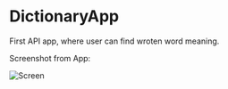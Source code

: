 # DictionaryApp
First API app, where user can find wroten word meaning.

Screenshot from App:

![Screen](https://github.com/Dignitaz/DictionaryApp/assets/110108719/d0eb7b10-672f-4fe5-b0cb-8edac2a88c1d)
